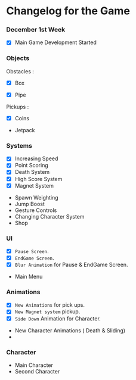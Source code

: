 
# Changelog for the Game


### December 1st Week

- [x] Main Game Development Started 



### Objects

Obstacles :

- [x] Box
- [x] Pipe


Pickups :
- [x] Coins
- Jetpack


### Systems
- [x] Increasing Speed
- [x] Point Scoring
- [x] Death System
- [x] High Score System
- [x] Magnet System
- Spawn Weighting
- Jump Boost
- Gesture Controls
- Changing Character System
- Shop



### UI

- [x] `Pause Screen`.
- [x] `EndGame Screen`.
- [x]  `Blur Animation` for Pause & EndGame Screen.
- Main Menu




### Animations
- [x] `New Animations` for pick ups.
- [x] `New Magnet system` pickup.
- [x] `Side Down` Animation for Character.
- New Character Animations ( Death & Sliding)
- 

### Character

- Main Character
- Second Character






